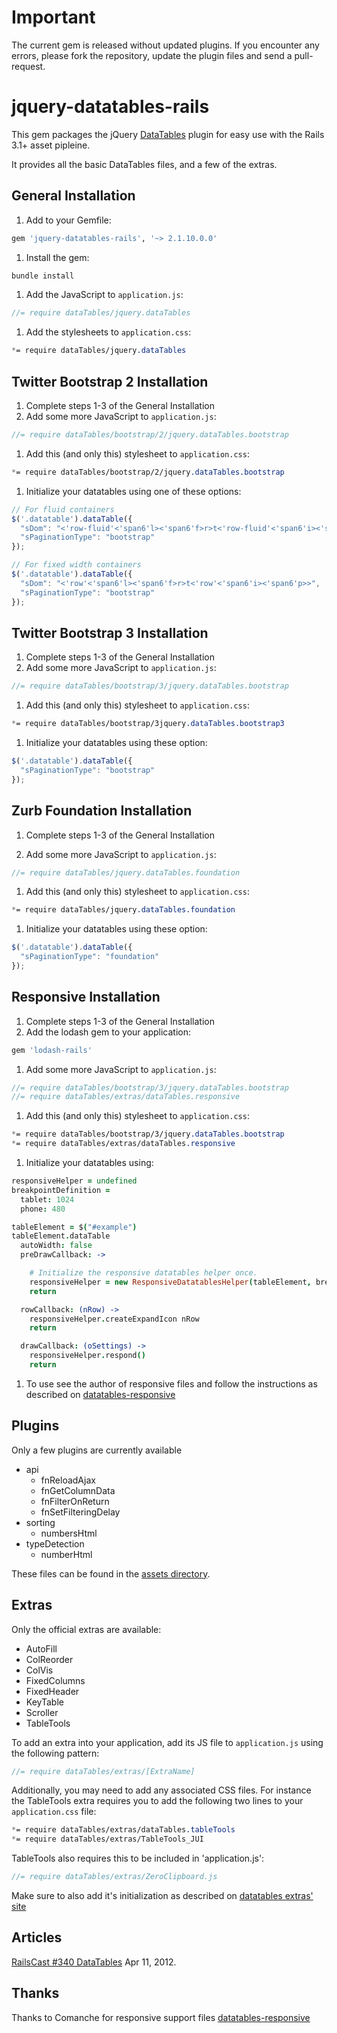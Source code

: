 # Important

The current gem is released without updated plugins. If you encounter any errors, please fork the repository, update the plugin files and send a pull-request.

# jquery-datatables-rails

This gem packages the jQuery [DataTables](http://datatables.net/) plugin for easy use with the Rails 3.1+ asset pipleine.

It provides all the basic DataTables files, and a few of the extras.

## General Installation

1. Add to your Gemfile:

```ruby
gem 'jquery-datatables-rails', '~> 2.1.10.0.0'
```

1. Install the gem:

```bash
bundle install
```

1. Add the JavaScript to `application.js`:

```javascript
//= require dataTables/jquery.dataTables
```

1. Add the stylesheets to `application.css`:

```css
*= require dataTables/jquery.dataTables
```

## Twitter Bootstrap 2 Installation

1. Complete steps 1-3 of the General Installation
1. Add some more JavaScript to `application.js`:

```javascript
//= require dataTables/bootstrap/2/jquery.dataTables.bootstrap
```

1. Add this (and only this) stylesheet to `application.css`:

```css
*= require dataTables/bootstrap/2/jquery.dataTables.bootstrap
```

1. Initialize your datatables using one of these options:

```javascript
// For fluid containers
$('.datatable').dataTable({
  "sDom": "<'row-fluid'<'span6'l><'span6'f>r>t<'row-fluid'<'span6'i><'span6'p>>",
  "sPaginationType": "bootstrap"
});

// For fixed width containers
$('.datatable').dataTable({
  "sDom": "<'row'<'span6'l><'span6'f>r>t<'row'<'span6'i><'span6'p>>",
  "sPaginationType": "bootstrap"
});
```

## Twitter Bootstrap 3 Installation

1. Complete steps 1-3 of the General Installation
1. Add some more JavaScript to `application.js`:

```javascript
//= require dataTables/bootstrap/3/jquery.dataTables.bootstrap
```

1. Add this (and only this) stylesheet to `application.css`:

```css
*= require dataTables/bootstrap/3jquery.dataTables.bootstrap3
```

1. Initialize your datatables using these option:

```javascript
$('.datatable').dataTable({
  "sPaginationType": "bootstrap"
});
```


## Zurb Foundation Installation

1. Complete steps 1-3 of the General Installation

1. Add some more JavaScript to `application.js`:

```javascript
//= require dataTables/jquery.dataTables.foundation
```

1. Add this (and only this) stylesheet to `application.css`:

```css
*= require dataTables/jquery.dataTables.foundation
```

1. Initialize your datatables using these option:

```javascript
$('.datatable').dataTable({
  "sPaginationType": "foundation"
});
```

## Responsive Installation

1. Complete steps 1-3 of the General Installation
1. Add the lodash gem to your application:

```ruby
gem 'lodash-rails'
```

1. Add some more JavaScript to `application.js`:

```javascript
//= require dataTables/bootstrap/3/jquery.dataTables.bootstrap
//= require dataTables/extras/dataTables.responsive
```

1. Add this (and only this) stylesheet to `application.css`:

```css
*= require dataTables/bootstrap/3/jquery.dataTables.bootstrap
*= require dataTables/extras/dataTables.responsive
```

1. Initialize your datatables using:

```coffeescript
responsiveHelper = undefined
breakpointDefinition =
  tablet: 1024
  phone: 480

tableElement = $("#example")
tableElement.dataTable
  autoWidth: false
  preDrawCallback: ->

    # Initialize the responsive datatables helper once.
    responsiveHelper = new ResponsiveDatatablesHelper(tableElement, breakpointDefinition)  unless responsiveHelper
    return

  rowCallback: (nRow) ->
    responsiveHelper.createExpandIcon nRow
    return

  drawCallback: (oSettings) ->
    responsiveHelper.respond()
    return
```

1. To use see the author of responsive files and follow the instructions as described on [datatables-responsive]

## Plugins

Only a few plugins are currently available

* api
    * fnReloadAjax
    * fnGetColumnData
    * fnFilterOnReturn
    * fnSetFilteringDelay
* sorting
    * numbersHtml
* typeDetection
    * numberHtml

These files can be found in the [assets directory][assets].

## Extras

Only the official extras are available:

* AutoFill
* ColReorder
* ColVis
* FixedColumns
* FixedHeader
* KeyTable
* Scroller
* TableTools

To add an extra into your application, add its JS file to `application.js` using the following pattern:

```javascript
//= require dataTables/extras/[ExtraName]
```

Additionally, you may need to add any associated CSS files. For instance the TableTools extra requires
you to add the following two lines to your `application.css` file:

```css
*= require dataTables/extras/dataTables.tableTools
*= require dataTables/extras/TableTools_JUI
```

TableTools also requires this to be included in 'application.js':

```javascript
//= require dataTables/extras/ZeroClipboard.js
```

Make sure to also add it's initialization as described on [datatables extras' site][datatables_extras]

## Articles

[RailsCast #340 DataTables] Apr 11, 2012.

## Thanks

Thanks to Comanche for responsive support files [datatables-responsive]

[assets]: https://github.com/rweng/jquery-datatables-rails/tree/master/vendor/assets/javascripts/dataTables
[datatables_extras]: http://datatables.net/extras/
[datatables-responsive]: https://github.com/Comanche/datatables-responsive
[RailsCast #340 DataTables]: http://railscasts.com/episodes/340-datatables
